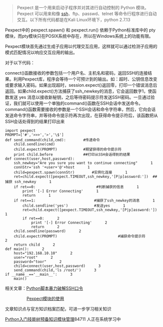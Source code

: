 > Pexpect 是一个用来启动子程序并对其进行自动控制的 Python 模块。 Pexpect 可以用来和像 [ssh](https://so.csdn.net/so/search?q=ssh&spm=1001.2101.3001.7020)、ftp、passwd、telnet 等命令行程序进行自动交互。以下所有代码都是在Kali Linux环境下，python 2.7.13

Pexpect中的 pexpect.spawn() 和 pexpect.run() 依赖于Python标准库中的 pty 模块，而pty模块只在POSIX系统中存在，所以在Windows系统上的功能有限。

Pexpect模块首先通过生成子应用以代理交互应用，这样就可以通过检测子应用的模式匹配情况以响应交互应用的输出。

对于以下代码：

connect()函数接收的参数包括一个用户名、主机名和密码，返回SSH的连接结果。利用Pexpect库，程序会等待一个可预计到的输出。如：超时、公钥信息改变或要求输入密码。如果出现超时，session.expect()返回零，打印一个错误消息后返回。如果child.expect()方法捕获了ssh\_newkey的消息，它会返回数字1，使函数发送 yes 消息以接收新秘钥，之后等待密码提示符发送SSH密码。一旦通过验证，我们就可以使用一个单独的command()函数在SSH会话中发送命令。command()函数需要接收的参数是一个SSH会话和命令字符串，然后，它向会话发送命令字符串，并等待命令提示符再次出现，在获得命令提示符后，该函数把从SSH会话处得到的结果打印出来

```
import pexpect       
PROMPT=['#','>>>','>','\$']      
def send_command(child,cmd):        #传递命令      
    child.sendline(cmd)      
    child.expect(PROMPT)            #期望获得的命令提示符      
    print child.before              ##打印从SSH会话得到的结果      
def connect(user,host,password):       
    ssh_newkey="Are you sure you want to continue connecting"      1
    connStr='ssh '+user+'@'+host      1
    child=pexpect.spawn(connStr)        #实例化连接      1
    ret=child.expect([pexpect.TIMEOUT,ssh_newkey,'[P|p]assword:'])  ##捕获 ssh_newkey      1
    if ret==0:                            #判断捕获的信息      1
        print '[-] Error Connecting'      1
        return      1
    if ret==1:                           #捕获了ssh_newkey的消息      1
        child.sendline('yes')            #发送yes      1
        ret=child.expect([pexpect.TIMEOUT,ssh_newkey,'[P|p]assword:'])      1
        if ret==0:      2
            print '[-] Error Connecting'      2
            return      2
    child.sendline(password)      2
    child.expect(PROMPT)                            #捕获命令提示符      2
    return child      2
def main():      2
    host="192.168.10.10"      2
    user="root"      2
    password="toor"      2
    child=connect(user,host,password)      3
    send_command(child,'ls /root/')      3
if __name__=='__main__':      3
    main()
```


相关文章：[Python脚本暴力破解SSH口令](https://blog.csdn.net/qq_36119192/article/details/83691976)

                  [Pexpect模块的使用](https://www.ibm.com/developerworks/cn/linux/l-cn-pexpect2/)

文章知识点与官方知识档案匹配，可进一步学习相关知识

[Python入门技能树](https://edu.csdn.net/skill/python/python-3-6)[预备知识](https://edu.csdn.net/skill/python/python-3-6)[模块管理](https://edu.csdn.net/skill/python/python-3-6)84711 人正在系统学习中